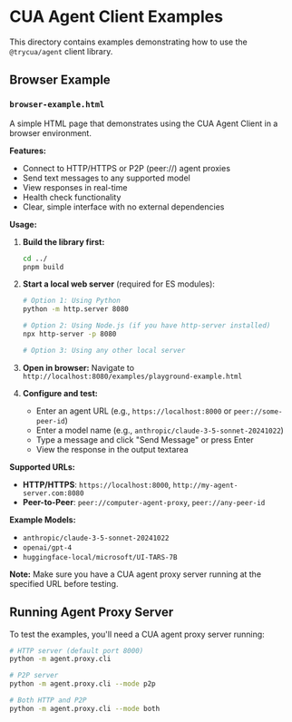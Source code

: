 # CUA Agent Client Examples

This directory contains examples demonstrating how to use the `@trycua/agent` client library.

## Browser Example

### `browser-example.html`

A simple HTML page that demonstrates using the CUA Agent Client in a browser environment.

**Features:**

- Connect to HTTP/HTTPS or P2P (peer://) agent proxies
- Send text messages to any supported model
- View responses in real-time
- Health check functionality
- Clear, simple interface with no external dependencies

**Usage:**

1. **Build the library first:**

   ```bash
   cd ../
   pnpm build
   ```

2. **Start a local web server** (required for ES modules):

   ```bash
   # Option 1: Using Python
   python -m http.server 8080

   # Option 2: Using Node.js (if you have http-server installed)
   npx http-server -p 8080

   # Option 3: Using any other local server
   ```

3. **Open in browser:**
   Navigate to `http://localhost:8080/examples/playground-example.html`

4. **Configure and test:**
   - Enter an agent URL (e.g., `https://localhost:8000` or `peer://some-peer-id`)
   - Enter a model name (e.g., `anthropic/claude-3-5-sonnet-20241022`)
   - Type a message and click "Send Message" or press Enter
   - View the response in the output textarea

**Supported URLs:**

- **HTTP/HTTPS**: `https://localhost:8000`, `http://my-agent-server.com:8080`
- **Peer-to-Peer**: `peer://computer-agent-proxy`, `peer://any-peer-id`

**Example Models:**

- `anthropic/claude-3-5-sonnet-20241022`
- `openai/gpt-4`
- `huggingface-local/microsoft/UI-TARS-7B`

**Note:** Make sure you have a CUA agent proxy server running at the specified URL before testing.

## Running Agent Proxy Server

To test the examples, you'll need a CUA agent proxy server running:

```bash
# HTTP server (default port 8000)
python -m agent.proxy.cli

# P2P server
python -m agent.proxy.cli --mode p2p

# Both HTTP and P2P
python -m agent.proxy.cli --mode both
```
